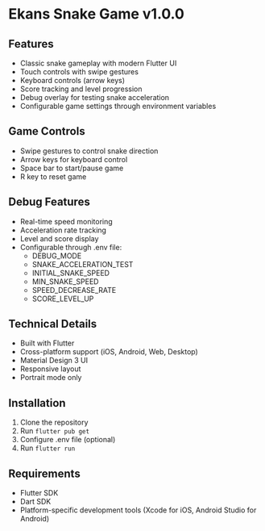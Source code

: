# Ekans Snake Game v1.0.0

## Features
- Classic snake gameplay with modern Flutter UI
- Touch controls with swipe gestures
- Keyboard controls (arrow keys)
- Score tracking and level progression
- Debug overlay for testing snake acceleration
- Configurable game settings through environment variables

## Game Controls
- Swipe gestures to control snake direction
- Arrow keys for keyboard control
- Space bar to start/pause game
- R key to reset game

## Debug Features
- Real-time speed monitoring
- Acceleration rate tracking
- Level and score display
- Configurable through .env file:
  - DEBUG_MODE
  - SNAKE_ACCELERATION_TEST
  - INITIAL_SNAKE_SPEED
  - MIN_SNAKE_SPEED
  - SPEED_DECREASE_RATE
  - SCORE_LEVEL_UP

## Technical Details
- Built with Flutter
- Cross-platform support (iOS, Android, Web, Desktop)
- Material Design 3 UI
- Responsive layout
- Portrait mode only

## Installation
1. Clone the repository
2. Run `flutter pub get`
3. Configure .env file (optional)
4. Run `flutter run`

## Requirements
- Flutter SDK
- Dart SDK
- Platform-specific development tools (Xcode for iOS, Android Studio for Android) 